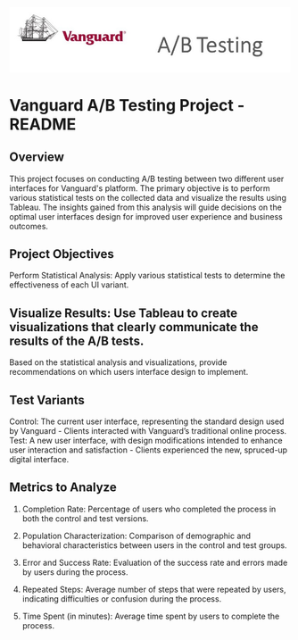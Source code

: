 ![Logo](https://github.com/Lara-Barreto-Castanheira/Project-A-B-Testing-Vanguard/blob/main/AB%20testing%20banner.jpg)

# Vanguard A/B Testing Project - README
## Overview
This project focuses on conducting A/B testing between two different user interfaces for Vanguard's platform. The primary objective is to perform various statistical tests on the collected data and visualize the results using Tableau. The insights gained from this analysis will guide decisions on the optimal user interfaces design for improved user experience and business outcomes.

## Project Objectives
Perform Statistical Analysis: Apply various statistical tests to determine the effectiveness of each UI variant.

## Visualize Results: Use Tableau to create visualizations that clearly communicate the results of the A/B tests.
Based on the statistical analysis and visualizations, provide recommendations on which users interface design to implement.

## Test Variants
Control: The current user interface, representing the standard design used by Vanguard - Clients interacted with Vanguard’s traditional online process.
Test: A new user interface, with design modifications intended to enhance user interaction and satisfaction - Clients experienced the new, spruced-up digital interface.

## Metrics to Analyze
1. Completion Rate: Percentage of users who completed the process in both the control and test versions.

2. Population Characterization: Comparison of demographic and behavioral characteristics between users in the control and test groups.

3. Error and Success Rate: Evaluation of the success rate and errors made by users during the process.


4. Repeated Steps: Average number of steps that were repeated by users, indicating difficulties or confusion during the process.

5. Time Spent (in minutes): Average time spent by users to complete the process.






